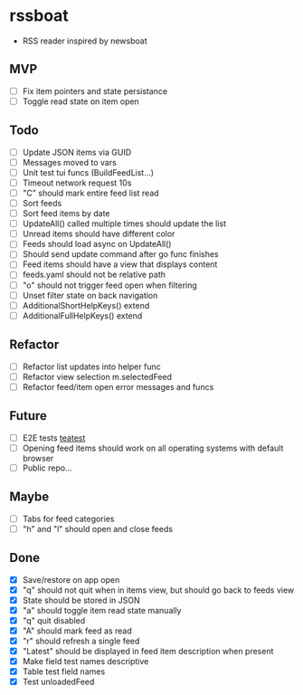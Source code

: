# rssboat
- RSS reader inspired by newsboat

## MVP
- [ ] Fix item pointers and state persistance
- [ ] Toggle read state on item open

## Todo
- [ ] Update JSON items via GUID
- [ ] Messages moved to vars
- [ ] Unit test tui funcs (BuildFeedList...)
- [ ] Timeout network request 10s
- [ ] "C" should mark entire feed list read
- [ ] Sort feeds
- [ ] Sort feed items by date
- [ ] UpdateAll() called multiple times should update the list
- [ ] Unread items should have different color
- [ ] Feeds should load async on UpdateAll()
- [ ] Should send update command after go func finishes
- [ ] Feed items should have a view that displays content
- [ ] feeds.yaml should not be relative path
- [ ] "o" should not trigger feed open when filtering
- [ ] Unset filter state on back navigation
- [ ] AdditionalShortHelpKeys() extend
- [ ] AdditionalFullHelpKeys() extend

## Refactor
- [ ] Refactor list updates into helper func
- [ ] Refactor view selection m.selectedFeed
- [ ] Refactor feed/item open error messages and funcs

## Future
- [ ] E2E tests [teatest](https://github.com/caarlos0/teatest-example/blob/main/main_test.go)
- [ ] Opening feed items should work on all operating systems with default browser
- [ ] Public repo...

## Maybe
- [ ] Tabs for feed categories
- [ ] "h" and "l" should open and close feeds

## Done
- [x] Save/restore on app open
- [x] "q" should not quit when in items view, but should go back to feeds view
- [x] State should be stored in JSON
- [x] "a" should toggle item read state manually
- [x] "q" quit disabled
- [x] "A" should mark feed as read
- [x] "r" should refresh a single feed
- [x] "Latest" should be displayed in feed item description when present
- [x] Make field test names descriptive
- [x] Table test field names
- [x] Test unloadedFeed
